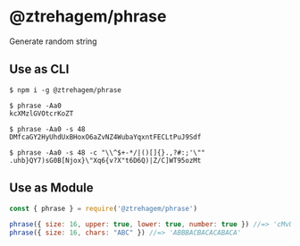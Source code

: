 # @ztrehagem/phrase

Generate random string

## Use as CLI

```
$ npm i -g @ztrehagem/phrase

$ phrase -Aa0
kcXMzlGVOtcrKoZT

$ phrase -Aa0 -s 48
DMfcaGY2HyUhdUxBHoxO6aZvNZ4WubaYqxntFECLtPuJ9Sdf

$ phrase -Aa0 -s 48 -c "\\^$+-*/|()[]{}.,?#:;'\""
.uhb}QY7)sG0B[Njox}\"Xq6{v?X"t6D6Q)|Z/C]WT95ozMt
```

## Use as Module

```js
const { phrase } = require('@ztrehagem/phrase')

phrase({ size: 16, upper: true, lower: true, number: true }) //=> 'cMvUEYGzKVDqDhSL'
phrase({ size: 16, chars: "ABC" }) //=> 'ABBBACBACACABACA'
```
